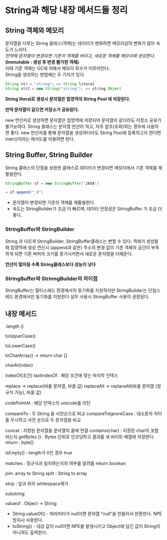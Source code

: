 # String과 해당 내장 메서드들 정리

## String 객체와 메모리

문자열을 다루는 String 클래스(객체)는 데이터가 변화하면 메모리상의 변화가 많아 속도가 느리다.   
_만약에 문자열이 변경되면 기존의 객체를 버리고, 새로운 객체를 메모리에 생성한다._   
**(Immutable : 생성 후 변경 불가한 객체)**  
이때 기존 객체는 GC에 의해서 메모리 회수가 이루어진다.   
String을 생성하는 방법에는 두 가지가 있다. 

```java
String str = "string"; => String literal
String str2 = new String("string"); => string Object 
```

**String literal로 생성시 문자열은 힙영역의 String Pool 에 저장된다.**

**만약 문자열이 같으면 저장소가 공유된다.**

new 연산자로 생성하면 문자열은 힙영역에 저장되어 문자열이 같더라도 저장소 공유가 불가능하다.
String 클래스는 문자열 연산이 적고, 자주 참조(조회)하는 경우에 사용하면 좋다.
new 연산자를 통해 문자열을 생성하더라도 String  Pool에 등록하고자 한다면 inter()이라는 메서드를 이용하면 된다. 

## String Buffer, String Builder

String 클래스의 단점을 보완한 클래스로 데이터가 변경되면 메모리에서 기존 객체를 재활용한다.

```java
StringBuffer sf = new StringBuffer('JAVA')

⇒ sf.append("_8")
```

- 문자열이 변경되면 기존의 객체를 재활용한다.
- 속도는 StringBuilder가 조금 더 빠르며, 데이터 안정성은 StringBuffer 가 조금 더 좋다.

### StringBuffer와 StringBuilder

String 과 다르게 StringBuilder, StringBuffer클래스는 변할 수 있다.
객체가 생성될 때 힙영역에 생성
연산시 (append과 같은) 주소의 변경 없이 기존 객체의 공간이 부족하게 되면 기존 버퍼의 크기를 증가시키면서 새로운 문자열을 더해준다.

**연산이 많아질 수록 String클래스보다 성능이 낫다**

### StringBuffer와 StrinngBuilder의 차이점

StringBuffer는 멀티스레드 환경에서의 동기화를 지원하지만 StringBuilder는 단일스레드 환경에서만 동기화를 지원한다
실무 사용시 StringBuffer 사용이 권장된다. 

## 내장 메서드

.length () 

toUpperCase()

toLowerCase()

toCharArray() → return char []

charAt(index)

indexOf(조건)
lastIndexOf : 해당 조건에 맞는 마지막 인덱스

replace → replace(바꿀 문자열, 바꿀 값)
replaceAll → replaceAll(바꿀 문자열 (정규식 가능), 바꿀 값)

codePointAt : 해당 인덱스의 unicode를 리턴

compareTo : 두 String 을 사전순으로 비교
compareToIgnoreCase : 대소문자 차이를 무시하고 사전 순으로 두 문자열을 비교

concat : 지정된 문자열을 문자열의 끝에 연결
contains(char) : 지정된 char이 포함되는지 
getBytes () : Bytes 단위로 인코딩하고 결과를 새 바이트 배열에 저장한다. return : byte[]

isEmpty() : length가 0인 경우  true

matches : 정규식과 일치하는지의 여부를 알려줌 return boolean

join: array to String
split : String to array

strip : 앞과 뒤의 whitespace제거

substring

valueof : Object → String

- String.valueOf() - 파라미터가 null이면 문자열 "null"을 만들어서 반환한다.
NPE방지시 사용한다.
- toString() - 대상 값이 null이면 NPE를 발생시키고 Object에 담긴 값이 String이 아니여도 출력한다.
